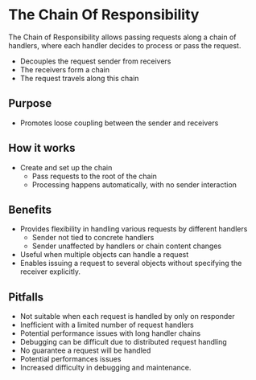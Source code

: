 # The Chain Of Responsibility
The Chain of Responsibility allows passing requests along a chain of handlers, where each handler decides to process or pass the request.

* Decouples the request sender from receivers
* The receivers form a chain
* The request travels along this chain

## Purpose
* Promotes loose coupling between the sender and receivers


## How it works
* Create and set up the chain
    - Pass requests to the root of the chain
    - Processing happens automatically, with no sender interaction

## Benefits
* Provides flexibility in handling various requests by different handlers
    - Sender not tied to concrete handlers
    - Sender unaffected by handlers or chain content changes
* Useful when multiple objects can handle a request
* Enables issuing a request to several objects without specifying the receiver explicitly.
    
    
## Pitfalls
* Not suitable when each request is handled by only on responder
* Inefficient with a limited number of request handlers
* Potential performance issues with long handler chains
* Debugging can be difficult due to distributed request handling
* No guarantee a request will be handled
* Potential performances issues
* Increased difficulty in debugging and maintenance.




